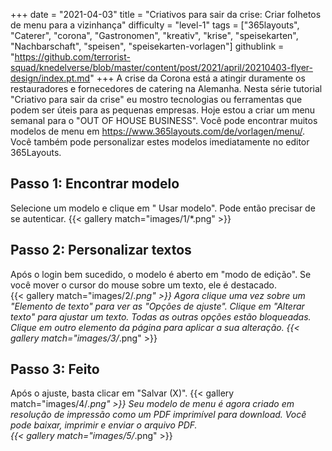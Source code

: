 +++
date = "2021-04-03"
title = "Criativos para sair da crise: Criar folhetos de menu para a vizinhança"
difficulty = "level-1"
tags = ["365layouts", "Caterer", "corona", "Gastronomen", "kreativ", "krise", "speisekarten", "Nachbarschaft", "speisen", "speisekarten-vorlagen"]
githublink = "https://github.com/terrorist-squad/knedelverse/blob/master/content/post/2021/april/20210403-flyer-design/index.pt.md"
+++
A crise da Corona está a atingir duramente os restauradores e fornecedores de catering na Alemanha. Nesta série tutorial "Criativo para sair da crise" eu mostro tecnologias ou ferramentas que podem ser úteis para as pequenas empresas. Hoje estou a criar um menu semanal para o "OUT OF HOUSE BUSINESS". Você pode encontrar muitos modelos de menu em https://www.365layouts.com/de/vorlagen/menu/. Você também pode personalizar estes modelos imediatamente no editor 365Layouts.
## Passo 1: Encontrar modelo
Selecione um modelo e clique em " Usar modelo". Pode então precisar de se autenticar.
{{< gallery match="images/1/*.png" >}}

## Passo 2: Personalizar textos
Após o login bem sucedido, o modelo é aberto em "modo de edição".  Se você mover o cursor do mouse sobre um texto, ele é destacado.  
{{< gallery match="images/2/*.png" >}}
Agora clique uma vez sobre um "Elemento de texto" para ver as "Opções de ajuste". Clique em "Alterar texto" para ajustar um texto. Todas as outras opções estão bloqueadas. Clique em outro elemento da página para aplicar a sua alteração.
{{< gallery match="images/3/*.png" >}}

## Passo 3: Feito
Após o ajuste, basta clicar em "Salvar (X)".
{{< gallery match="images/4/*.png" >}}
Seu modelo de menu é agora criado em resolução de impressão como um PDF imprimível para download.  Você pode baixar, imprimir e enviar o arquivo PDF.   
{{< gallery match="images/5/*.png" >}}

